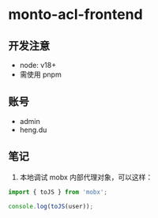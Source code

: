 # monto-acl-frontend

## 开发注意

- node: v18+
- 需使用 pnpm

## 账号

- admin
- heng.du

## 笔记

1. 本地调试 mobx 内部代理对象，可以这样：

```js
import { toJS } from 'mobx';

console.log(toJS(user));
```
